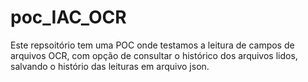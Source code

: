 # poc_IAC_OCR
Este repsoitório tem uma POC onde testamos a leitura de campos de arquivos OCR, com opção de consultar o histórico dos arquivos lidos, salvando o histório das leituras em arquivo json.
